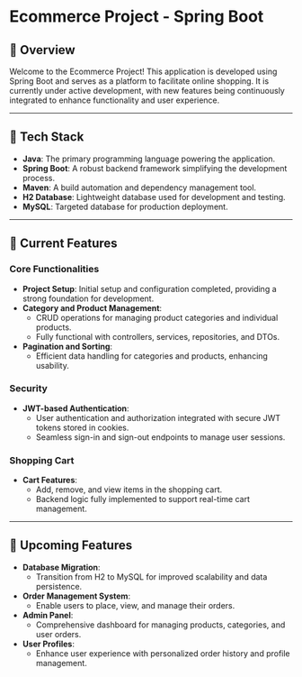 # Ecommerce Project - Spring Boot

## 🚀 Overview
Welcome to the Ecommerce Project! This application is developed using Spring Boot and serves as a platform to facilitate online shopping. It is currently under active development, with new features being continuously integrated to enhance functionality and user experience.

---

## 🔧 Tech Stack
- **Java**: The primary programming language powering the application.
- **Spring Boot**: A robust backend framework simplifying the development process.
- **Maven**: A build automation and dependency management tool.
- **H2 Database**: Lightweight database used for development and testing.
- **MySQL**: Targeted database for production deployment.

---

## 🚧 Current Features
### Core Functionalities
- **Project Setup**: Initial setup and configuration completed, providing a strong foundation for development.
- **Category and Product Management**:
  - CRUD operations for managing product categories and individual products.
  - Fully functional with controllers, services, repositories, and DTOs.
- **Pagination and Sorting**:
  - Efficient data handling for categories and products, enhancing usability.

### Security
- **JWT-based Authentication**:
  - User authentication and authorization integrated with secure JWT tokens stored in cookies.
  - Seamless sign-in and sign-out endpoints to manage user sessions.

### Shopping Cart
- **Cart Features**:
  - Add, remove, and view items in the shopping cart.
  - Backend logic fully implemented to support real-time cart management.

---

## 🌱 Upcoming Features
- **Database Migration**:
  - Transition from H2 to MySQL for improved scalability and data persistence.
- **Order Management System**:
  - Enable users to place, view, and manage their orders.
- **Admin Panel**:
  - Comprehensive dashboard for managing products, categories, and user orders.
- **User Profiles**:
  - Enhance user experience with personalized order history and profile management.
